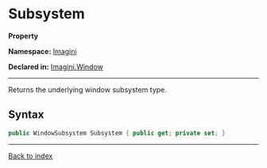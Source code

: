# Subsystem

**Property**

**Namespace:** [Imagini](Imagini.md)

**Declared in:** [Imagini.Window](Imagini.Window.md)

------



Returns the underlying window subsystem type.


## Syntax

```csharp
public WindowSubsystem Subsystem { public get; private set; }
```

------

[Back to index](index.md)
